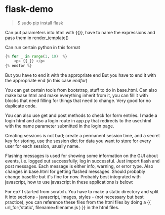 # flask-demo
> $ sudo pip install flask

Can put parameters into html with {{}}, have to name the expressions and pass them in render_template()

Can run certain python in this format
``` python
{% for _ in range(1, 10)  %}
    <p> {{_}} </p>
{% endfor %}
```
But you have to end it with the appropriate end 
But you have to end it with the appropriate end (in this case *endfor*)

You can get certain tools from bootstrap, stuff to do in base.html.
Can also make base html and make everything inherit from it, you can fill it with blocks that need filling for things that need to change. Very good for no duplicate code.

You can also use get and post methods to check for form entries.
I made a login html and also a login route in app.py that redirects to the user.html with the name parameter submitted in the login page.

Creating sessions is not bad; create a permanent session time, and a secret key for storing, use the session dict for data you want to store for every user for each session, usually name.

Flashing messages is used for showing some information on the GUI about events, i.e. logged out successfully; log in successful. Just import flash and post messages. Each message is either info, warning, or error type. Also changes in base.html for getting flashed messages. Should probably change basefile but it's fine for now. Probably best integrated with javascript, how to use javascript in these applications is below:

For ep7 I started from scratch. You have to make a static directory and split it into sections - javascript, images, styles - (not necessary but best practice), you can reference these files from the html files by doing a {{ url_for('static', filename=filename.js ) }} in the html files.